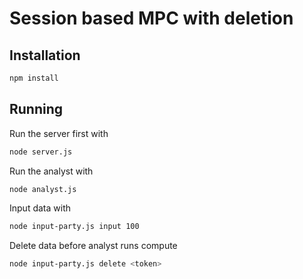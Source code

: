 # Session based MPC with deletion

## Installation

```bash
npm install
```

## Running
Run the server first with 

```bash
node server.js
```

Run the analyst with 

```bash
node analyst.js
```

Input data with
```bash
node input-party.js input 100
```

Delete data before analyst runs compute
```bash
node input-party.js delete <token>
```